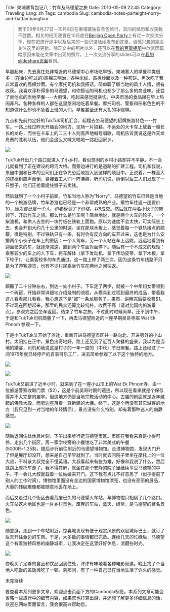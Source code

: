 Title: 柬埔寨背包记八：竹车及马德望之旅
Date: 2010-05-09 22:45
Category: Traveling
Lang: zh
Tags: cambodia
Slug: cambodia-notes-parteight-norry-and-battambangtour

>我于09年9月27日－10月8日在柬埔寨独自背包旅行，其间的经历和收获数不胜数。相关的经历我曾在10月底在[Beijing Open Party](http://www.beijing-open-party.org)上有过一次交流分享，现在把旅行途中以及后来的一些记录陆续发布到这里，请感兴趣的朋友关注这里的更新。除正文中的照片以外，还可以在[我的豆瓣相册](http://www.douban.com/photos/album/20098136/)中欣赏因篇幅原因未能在文章中出现的照片。上一次交流分享的slides可以在[我的slideshare页面](http://www.slideshare.net/CNBorn)看到。

早晨起床，先去离住处非常近的马德望中心市场吃早饭。柬埔寨人的早餐种类很多：(在金边吃过的)高棉三明治、各种米线、高棉炒面以及一种煎饼。再次吃了我非常喜欢的高棉炒面。有个摩托司机和我搭话，简单聊了聊当地的风土人情，很有收获。我喜欢淳朴得多的马德望，和你搭讪的司机也都少了那么多的商业味。还尝了尝他点的当地早餐----大煎饼，吃起来感觉挺亲切。中央市场的食品摊在早上热闹非凡，各种各样的人都在这里悠闲地吃着早餐。摩托司机、警察和形形色色的不知道做什么却也不急着上班的人们。早餐甚至还有大扎的冰咖啡。

九点和先前约定好的TukTuk司机汇合，起程去坐马德望的招牌旅游特色----竹车。一路上经过昨天开庙会的地方，现场一片狼藉。不远处的大卡车上放着一艘长长的龙舟，而坐在卡车上的二三十人则高声地喊号唱歌，司机告诉我说这是昨天龙舟赛的胜利队伍，他们会这么又喊又唱地一路赶回家乡。

![](images/travel/cambodia/166-P1050740-thumb-500x375-162.jpg)

TukTuk开出几个路口就进入了小乡村，看似悠闲的乡村小路却并不平静。不一会儿就看到了正在建设的跨河大桥。而旁边进行的是道路的扩建工程。司机和我说，来自中国和日本的公司们正在争先恐后地投入到这样的项目中。正说着，一棵高大的棕榈树应声而倒，紧接着工人们一阵沸腾，听司机说，树倒以后工人们发现了一只猴子，他们正抢着捉住猴子去卖钱。

然后就到了一个小村子前面。竹车当地人称为"Norry"，马德望的竹车已经是当地的一个旅游品牌，竹车游览也已经是一个非常成熟的产业。乘竹车往返一趟要价$10，因为自己是一个人，和老板划了下价格，以$8成交。然后就在两名小伙子的带领下，开启竹车之旅。那么什么是竹车呢？简单地说，就是两个火车的轮子，一个柴油机，和供人去坐的一块竹板在铁轨上面跑。原以为速度不会太快，可实际坐上去，也会开到大约几十公里的时速。坐在那块木板上，感觉着每一个铁轨接点的颠簸，很是特别。不过铁轨只有一条，有时会有反方向的车开过来，这也是为什么安排两个小伙子在车上的原因：一个人驾车，另一个人站在车上远眺，远远地看到有迎面驶来的车，就逐渐减速，直到两个车面对面停下。随后有一个不成文的规矩：乘客较少的车上的人下车，将车解体（拿下发动机、拿下传动皮带、拿下木板，拿下轮子），让乘客较多的车先通过。这一路上停了两三次，因为这条竹车线路不只是为了游客游览，也有不少村民乘坐竹车在两地之间往返。

![](images/travel/cambodia/168-norry-thumb-640x480-160.jpg)

颠簸了二十分钟左右，到达一处小村子。下车走了两步，就被一个中年妇女带领到一个砖窑，开始非常详细地介绍烧制的流程，从模具到过程到最终的成品，带着我这儿看看那儿看看，我心想这下是"被"一条龙服务了。果然，讲解完后要收费$1。不过现在回想起来，那里的民众还算比较纯朴，收费不高（请对比国内旅游景点）。参观完之后坐车返回。结束了竹车之旅。不过此时时候尚早，还不到中午，于是和TukTuk司机商量了一下，再去马德望附近的一座早期吴哥寺庙 Wat Ek Phnom 参观一下。

于是小TukTuk又开始了旅途，重新开进马德望市区并一路向北，开进另外的小山村。太阳挂在正中，景色出奇地好。路上还见到了近百人聚餐的盛景，我以为是当地的婚宴，司机和我说这是村子的一年一度的（中秋）节日聚餐。路上还经过了一间1975年就已经停产的百事可乐工厂，进去简单参观了以下这个独特的地方。

![](images/travel/cambodia/170-DSC_1057-thumb-500x271-164.jpg)

![](images/travel/cambodia/172-DSC_0992-thumb-500x335-163.jpg)

TukTuk又前进了近半小时，就来到了在一座小山顶上的Wat Ek Phnom寺，由一位旅游警察收取门票（$2），这是个前吴哥时期的遗迹，所以现在看来就是个保存得并不太完整的庙宇。但这地方仍是当地宗教活动的中心。古庙的前面就是近年建起的佛教大殿，而旁边座落着一尊新建的大佛。终于，这是个再没有其它游客的地方（我只见到一对当地的年轻情侣），景点没有什么特别，却有着那种迷人的幽静感觉。

![](images/travel/cambodia/174-watekphnom-thumb-640x428-161.jpg)

随后返回住处休息片刻，下午出来步行逛马德望市区。市区在我看来真是小得可怜，走出几个街区，再一家学校旁的小餐馆吃了非常美式的午餐(5000R=1.25$)，随后步行前往附近的马德望博物馆。走进博物馆，发现大门开了但是展厅却没开，想来是自己早早就到了。当时就去问院子里坐在摩托上的一位大叔，不料该大叔完全不懂英语。大叔看起来有些为难，好像和我说了什么，然后就跳上摩托车走了。我不得其解，就坐在那个安静的院子里继续享受马德望的中午。不一会儿大叔就载着一位姑娘来开门。这下我有点儿不好意思了（似乎提前了别人的工作时间）。博物馆里面没有金边的国家博物馆漂亮，也没有亮丽的展品，大量的残破雕像都被随意地丢在地上。

而后又走过几个街区去看荒废已久的马德望火车站，与博物馆只相隔了几个路口。火车站这片地区也是一片乡村景色，废弃的车站，蓝天、绿草，是马德望的著名景色。

![](images/travel/cambodia/177-DSC_1093-thumb-500x335-176.jpg)

随意逛，走到一个车站附近，惊喜地发现有便于观赏风景的双层城际巴士，就订了后天开往金边的车票。于是，大多数的事情都已完备。连续几天的忙碌后，马德望这个有着独特风格的幽静城市，让我决定在这里好好休息，消磨些时光。

![](images/travel/cambodia/179-DSC_1114-thumb-500x335-165.jpg)

傍晚买了足够的食品和饮品回到住处，津津有味地看各种电影频道。晚上找了个当地人吃饭的盖饭摊吃了一顿。刹那间，有了一种自己已在当地生活了许久的感觉。

未完待续

要查看本系列更多文章，欢迎点击页面下方的Cambodia标签。本系列文章可能会省略一些旅行中的细节内容，如果您也打算出游，并还想了解更多详细信息的话，欢迎在网站页面留言，我会很高兴帮助您。
